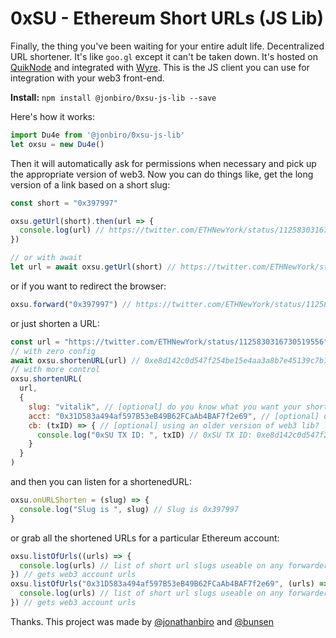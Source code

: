 # 0xSU - Ethereum Short URLs (JS Lib)

Finally, the thing you've been waiting for your entire adult life. Decentralized URL shortener. It's like `goo.gl` except it can't be taken down. It's hosted on [QuikNode](https://quiknode.io/) and integrated with [Wyre](https://www.sendwyre.com/). This is the JS client you can use for integration with your web3 front-end.

**Install:** `npm install @jonbiro/0xsu-js-lib --save`

Here's how it works:

```js
import Du4e from '@jonbiro/0xsu-js-lib'
let oxsu = new Du4e()
```

Then it will automatically ask for permissions when necessary and pick up the appropriate version of web3. Now you can do things like, get the long version of a link based on a short slug:

```js
const short = "0x397997"

oxsu.getUrl(short).then(url => {
  console.log(url) // https://twitter.com/ETHNewYork/status/1125830316730519556
}) 

// or with await
let url = await oxsu.getUrl(short) // https://twitter.com/ETHNewYork/status/1125830316730519556
```

or if you want to redirect the browser:

```js
oxsu.forward("0x397997") // https://twitter.com/ETHNewYork/status/1125830316730519556
```

or just shorten a URL:

```js
const url = "https://twitter.com/ETHNewYork/status/1125830316730519556"
// with zero config
await oxsu.shortenURL(url) // 0xe8d142c0d547f254be15e4aa3a8b7e45139c7b74e7cf425269d63990bb602a8a
// with more control 
oxsu.shortenURL(
  url,
  {
    slug: "vitalik", // [optional] do you know what you want your shortened slug to be?
    acct: "0x31D583a494af597B53eB49B62FCaAb4BAF7f2e69", // [optional] do you want to send from some different address?
    cb: (txID) => { // [optional] using an older version of web3 lib?
      console.log("0xSU TX ID: ", txID) // 0xSU TX ID: 0xe8d142c0d547f254be15e4aa3a8b7e45139c7b74e7cf425269d63990bb602a8a
    }
  }
)
```

and then you can listen for a shortenedURL:

```js
oxsu.onURLShorten = (slug) => {
  console.log("Slug is ", slug) // Slug is 0x397997
}
```

or grab all the shortened URLs for a particular Ethereum account:

```js
oxsu.listOfUrls((urls) => {
  console.log(urls) // list of short url slugs useable on any forwarder
}) // gets web3 account urls
oxsu.listOfUrls("0x31D583a494af597B53eB49B62FCaAb4BAF7f2e69", (urls) => {
  console.log(urls) // list of short url slugs useable on any forwarder
}) // gets web3 account urls
```



Thanks. This project was made by [@jonathanbiro](https://twitter.com/jonathanbiro) and [@bunsen](https://twitter.com/bunsen)
